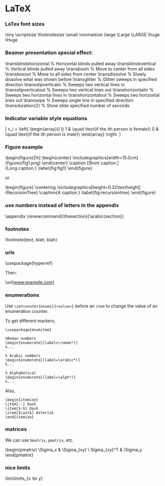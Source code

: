 # LaTeX


### LaTex font sizes
\tiny
\scriptsize
\footnotesize
\small
\normalsize
\large
\Large
\LARGE
\huge
\Huge

### Beamer presentation special effect:
\transblindshorizontal    % Horizontal blinds pulled away
\transblindsvertical % Vertical blinds pulled away
\transboxin % Move to center from all sides
\transboxout % Move to all sides from center
\transdissolve % Slowly dissolve what was shown before
\transglitter % Glitter sweeps in specified direction
\transslipverticalin % Sweeps two vertical lines in
\transslipverticalout % Sweeps two vertical lines out
\transhorizontalin % Sweeps two horizontal lines in
\transhorizontalout % Sweeps two horizontal lines out
\transwipe % Sweeps single line in specified direction
\transduration{2}    % Show slide specified number of seconds

### Indicator variable style equations

\[
x_i = \left\{
\begin{array}{l l}
1 & \quad \text{if the ith person is female}\\
0 & \quad \text{if the ith person is male}\\
\end{array} \right.
\]

### Figure example

\begin{figure}[!h]
\begin{center}
\includegraphics[width=15.0cm]{figures/fig1.png}
\end{center}
\caption
 [Short caption.]    
{Long caption.}
\label{fig:fig1}
\end{figure}

or 

\begin{figure}
\centering
\includegraphics[height=0.32\textheight]{RecursionTree}
\caption{A caption.}
\label{fig:recursiontree}
\end{figure}

### use numbers instead of letters in the appendix

\appendix
\renewcommand{\thesection}{\arabic{section}}

### footnotes

\footnote{text, blah, blah}

### urls

\usepackage{hyperref}

Then:

\url{www.example.com}

### enumerations

Use `\setcounter{enumi}{<value>}` before an `item` to change the value of an
enumeration counter.

To get different markers,

```
\usepackage{enumitem}

%Roman numbers
\begin{enumerate}[label=\roman*)]
%...

% Arabic numbers
\begin{enumerate}[label=\arabic*)]
%...

% Alphabetical
\begin{enumerate}[label=\alph*)]
%...
```

Also,

```
\begin{itemize}
\item[--] Dash
\item[$-$] Dash
\item[$\ast$] Asterisk
\end{itemize}
```

### matrices

We can use `bmatrix`, `pmatrix`, etc.

\begin{pmatrix}
\Sigma_x & \Sigma_{xy} \\
Sigma_{xy}^T & \Sigma_y
\end{pmatrix}

### nice limits

\lim\limits_{x \to y}
